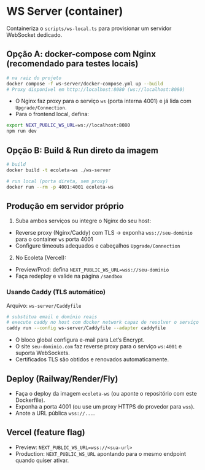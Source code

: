 # WS Server (container)

Containeriza o `scripts/ws-local.ts` para provisionar um servidor WebSocket dedicado.

## Opção A: docker-compose com Nginx (recomendado para testes locais)

```bash
# na raiz do projeto
docker compose -f ws-server/docker-compose.yml up --build
# Proxy disponível em http://localhost:8080 (ws://localhost:8080)
```

- O Nginx faz proxy para o serviço `ws` (porta interna 4001) e já lida com `Upgrade/Connection`.
- Para o frontend local, defina:

```bash
export NEXT_PUBLIC_WS_URL=ws://localhost:8080
npm run dev
```

## Opção B: Build & Run direto da imagem

```bash
# build
docker build -t ecoleta-ws ./ws-server

# run local (porta direta, sem proxy)
docker run --rm -p 4001:4001 ecoleta-ws
```

## Produção em servidor próprio

1. Suba ambos serviços ou integre o Nginx do seu host:

- Reverse proxy (Nginx/Caddy) com TLS → exponha `wss://seu-dominio` para o container `ws` porta 4001
- Configure timeouts adequados e cabeçalhos `Upgrade/Connection`

2. No Ecoleta (Vercel):

- Preview/Prod: defina `NEXT_PUBLIC_WS_URL=wss://seu-dominio`
- Faça redeploy e valide na página `/sandbox`

### Usando Caddy (TLS automático)

Arquivo: `ws-server/Caddyfile`

```bash
# substitua email e domínio reais
# execute caddy no host com docker network capaz de resolver o serviço "ws"
caddy run --config ws-server/Caddyfile --adapter caddyfile
```

- O bloco global configura e-mail para Let’s Encrypt.
- O site `seu-dominio.com` faz reverse proxy para o serviço `ws:4001` e suporta WebSockets.
- Certificados TLS são obtidos e renovados automaticamente.

## Deploy (Railway/Render/Fly)

- Faça o deploy da imagem `ecoleta-ws` (ou aponte o repositório com este Dockerfile).
- Exponha a porta 4001 (ou use um proxy HTTPS do provedor para `wss`).
- Anote a URL pública `wss://...`.

## Vercel (feature flag)

- Preview: `NEXT_PUBLIC_WS_URL=wss://<sua-url>`
- Production: `NEXT_PUBLIC_WS_URL` apontando para o mesmo endpoint quando quiser ativar.
